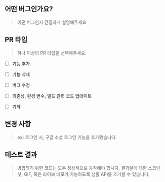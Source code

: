 ## 어떤 버그인가요?
> 어떤 버그인지 간결하게 설명해주세요


## PR 타입
> 하나 이상의 PR 타입을 선택해주세요.
- [ ] 기능 추가
- [ ] 기능 삭제
- [ ] 버그 수정
- [ ] 의존성, 환경 변수, 빌드 관련 코드 업데이트
- [ ] 기타


## 변경 사항
> ex) 로그인 시, 구글 소셜 로그인 기능을 추가했습니다.


## 테스트 결과
> 병합되기 위한 코드는 모두 정상적으로 동작해야 합니다. 결과물에 대한 스크린 샷, GIF, 혹은 라이브 데모가 가능하도록 샘플 API를 추가할 수 있습니다.
